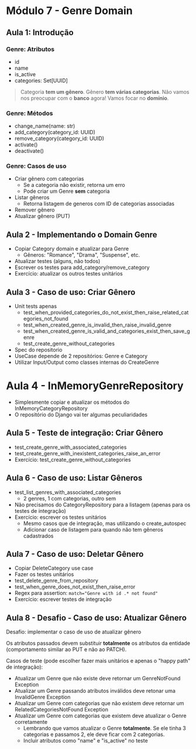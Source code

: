 # Módulo 7 - Genre Domain

## Aula 1: Introdução

### Genre: Atributos
- id
- name
- is_active
- categories: Set[UUID]

> Categoria **tem um gênero**. Gênero **tem várias categorias**. Não vamos nos preocupar com o **banco** agora! Vamos focar no **domínio**.


### Genre: Métodos
- change_name(name: str)
- add_category(category_id: UUID)
- remove_category(category_id: UUID)
- activate()
- deactivate()


### Genre: Casos de uso
- Criar gênero com categorias
  - Se a categoria não existir, retorna um erro
  - Pode criar um Genre **sem** categoria
- Listar gêneros
  - Retorna listagem de generos com ID de categorias associadas
- Remover gênero
- Atualizar gênero (PUT)


## Aula 2 - Implementando o Domain Genre
- Copiar Category domain e atualizar para Genre
  - Gêneros: "Romance", "Drama", "Suspense", etc.
- Atualizar testes (alguns, não todos)
- Escrever os testes para add_category/remove_category
- Exercício: atualizar os outros testes unitários


## Aula 3 - Caso de uso: Criar Gênero
- Unit tests apenas
  - test_when_provided_categories_do_not_exist_then_raise_related_categories_not_found
  - test_when_created_genre_is_invalid_then_raise_invalid_genre
  - test_when_created_genre_is_valid_and_categories_exist_then_save_genre
  - test_create_genre_without_categories
- Spec do repositorio
- UseCase depende de 2 repositórios: Genre e Category
- Utilizar Input/Output como classes internas do CreateGenre


# Aula 4 - InMemoryGenreRepository
- Simplesmente copiar e atualizar os métodos do InMemoryCategoryRepository
- O repositório do Django vai ter algumas peculiaridades


## Aula 5 - Teste de integração: Criar Gênero
- test_create_genre_with_associated_categories
- test_create_genre_with_inexistent_categories_raise_an_error
- Exercício: test_create_genre_without_categories


## Aula 6 - Caso de uso: Listar Gêneros
- test_list_genres_with_associated_categories
  - 2 genres, 1 com categorias, outro sem
- Não precisamos do CategoryRepository para a listagem (apenas para os testes de integração)
- Exercício: escrever os testes unitários
  - Mesmo casos que de integração, mas utilizando o create_autospec
  - Adicionar caso de listagem para quando não tem gêneros cadastrados


## Aula 7 - Caso de uso: Deletar Gênero
- Copiar DeleteCategory use case
- Fazer os testes unitários
- test_delete_genre_from_repository
- test_when_genre_does_not_exist_then_raise_error
- Regex para assertion: `match="Genre with id .* not found"`
- Exercício: escrever testes de integração


## Aula 8 - Desafio - Caso de uso: Atualizar Gênero
Desafio: implementar o caso de uso de atualizar gênero

Os atributos passados devem substituir **totalmente** os atributos da entidade (comportamento similar ao PUT e não ao PATCH).

Casos de teste (pode escolher fazer mais unitários e apenas o "happy path" de integração):
- Atualizar um Genre que não existe deve retornar um GenreNotFound Exception
- Atualizar um Genre passando atributos inválidos deve retonar uma InvalidGenre Exception
- Atualizar um Genre com categorias que não existem deve retornar um RelatedCategoriesNotFound Exception
- Atualizar um Genre com categorias que existem deve atualizar o Genre corretamente
  - Lembrando que vamos atualizar o Genre **totalmente**. Se ele tinha 3 categorias e passamos 2, ele deve ficar com 2 categorias.
  - Incluir atributos como "name" e "is_active" no teste
